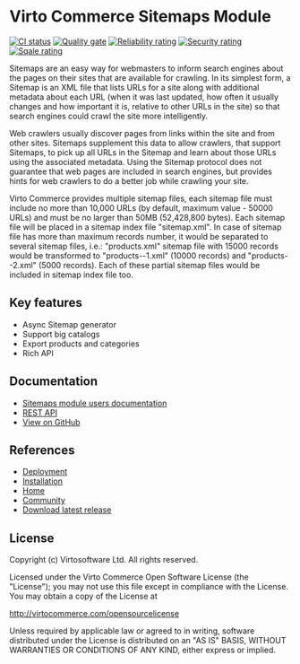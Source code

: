 # Virto Commerce Sitemaps Module

[![CI status](https://github.com/VirtoCommerce/vc-module-sitemaps/workflows/Module%20CI/badge.svg?branch=dev)](https://github.com/VirtoCommerce/vc-module-sitemaps/actions?query=workflow%3A"Module+CI") [![Quality gate](https://sonarcloud.io/api/project_badges/measure?project=VirtoCommerce_vc-module-sitemaps&metric=alert_status&branch=dev)](https://sonarcloud.io/dashboard?id=VirtoCommerce_vc-module-sitemaps) [![Reliability rating](https://sonarcloud.io/api/project_badges/measure?project=VirtoCommerce_vc-module-sitemaps&metric=reliability_rating&branch=dev)](https://sonarcloud.io/dashboard?id=VirtoCommerce_vc-module-sitemaps) [![Security rating](https://sonarcloud.io/api/project_badges/measure?project=VirtoCommerce_vc-module-sitemaps&metric=security_rating&branch=dev)](https://sonarcloud.io/dashboard?id=VirtoCommerce_vc-module-sitemaps) [![Sqale rating](https://sonarcloud.io/api/project_badges/measure?project=VirtoCommerce_vc-module-sitemaps&metric=sqale_rating&branch=dev)](https://sonarcloud.io/dashboard?id=VirtoCommerce_vc-module-sitemaps)

Sitemaps are an easy way for webmasters to inform search engines about the pages on their sites that are available for crawling. In its simplest form, a Sitemap is an XML file that lists URLs for a site along with additional metadata about each URL (when it was last updated, how often it usually changes and how important it is, relative to other URLs in the site) so that search engines could crawl the site more intelligently.

Web crawlers usually discover pages from links within the site and from other sites. Sitemaps supplement this data to allow crawlers, that support Sitemaps, to pick up all URLs in the Sitemap and learn about those URLs using the associated metadata. Using the Sitemap protocol does not guarantee that web pages are included in search engines, but provides hints for web crawlers to do a better job while crawling your site.

Virto Commerce provides multiple sitemap files, each sitemap file must include no more than 10,000 URLs (by default, maximum value - 50000 URLs) and must be no larger than 50MB (52,428,800 bytes). Each sitemap file will be placed in a sitemap index file "sitemap.xml". In case of sitemap file has more than maximum records number, it would be separated to several sitemap files, i.e.: "products.xml" sitemap file with 15000 records would be transformed to "products--1.xml" (10000 records) and "products--2.xml" (5000 records). Each of these partial sitemap files would be included in sitemap index file too.

## Key features

* Async Sitemap generator
* Support big catalogs 
* Export products and categories
* Rich API

## Documentation

* [Sitemaps module users documentation](https://docs.virtocommerce.org/platform/user-guide/sitemaps/overview/)
* [REST API](https://virtostart-demo-admin.govirto.com/docs/index.html?urls.primaryName=VirtoCommerce.Sitemaps)
* [View on GitHub](https://github.com/VirtoCommerce/vc-module-sitemaps/)


## References

* [Deployment](https://docs.virtocommerce.org/platform/developer-guide/Tutorials-and-How-tos/Tutorials/deploy-module-from-source-code/)
* [Installation](https://docs.virtocommerce.org/platform/user-guide/modules-installation/)
* [Home](https://virtocommerce.com)
* [Community](https://www.virtocommerce.org)
* [Download latest release](https://github.com/VirtoCommerce/vc-module-sitemaps/releases/latest)

## License

Copyright (c) Virtosoftware Ltd.  All rights reserved.

Licensed under the Virto Commerce Open Software License (the "License"); you
may not use this file except in compliance with the License. You may
obtain a copy of the License at

http://virtocommerce.com/opensourcelicense

Unless required by applicable law or agreed to in writing, software
distributed under the License is distributed on an "AS IS" BASIS,
WITHOUT WARRANTIES OR CONDITIONS OF ANY KIND, either express or
implied.
